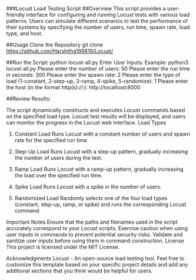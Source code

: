 ###Locust Load Testing Script
##Overview
This script provides a user-friendly interface for configuring and running Locust tests with various load patterns. Users can simulate different scenarios to test the performance of their systems by specifying the number of users, run time, spawn rate, load type, and host.

##Usage
Clone the Repository
git clone https://github.com/Harshitha199819/Locust/

##Run the Script:
python locust-all.py
Enter User Inputs:
Example:
python3 locust-all.py 
Please enter the number of users: 50
Please enter the run time in seconds: 300
Please enter the spawn rate: 2
Please enter the type of load (1-constant, 2-step-up, 3-ramp, 4-spike, 5-randomize): 1
Please enter the host (in the format http(s)://<IP>:<port>): http://localhost:8000

##Review Results:

The script dynamically constructs and executes Locust commands based on the specified load type. Locust test results will be displayed, and users can monitor the progress in the Locust web interface.
Load Types
1. Constant Load
Runs Locust with a constant number of users and spawn rate for the specified run time.

2. Step-Up Load
Runs Locust with a step-up pattern, gradually increasing the number of users during the test.

3. Ramp Load
Runs Locust with a ramp-up pattern, gradually increasing the load over the specified run time.

4. Spike Load
Runs Locust with a spike in the number of users.

5. Randomized Load
Randomly selects one of the four load types (constant, step-up, ramp, or spike) and runs the corresponding Locust command.

Important Notes
Ensure that the paths and filenames used in the script accurately correspond to your Locust scripts.
Exercise caution when using user inputs in commands to prevent potential security risks. Validate and sanitize user inputs before using them in command construction.
License
This project is licensed under the MIT License.

Acknowledgments
Locust - An open-source load testing tool.
Feel free to customize this template based on your specific project details and add any additional sections that you think would be helpful for users.





